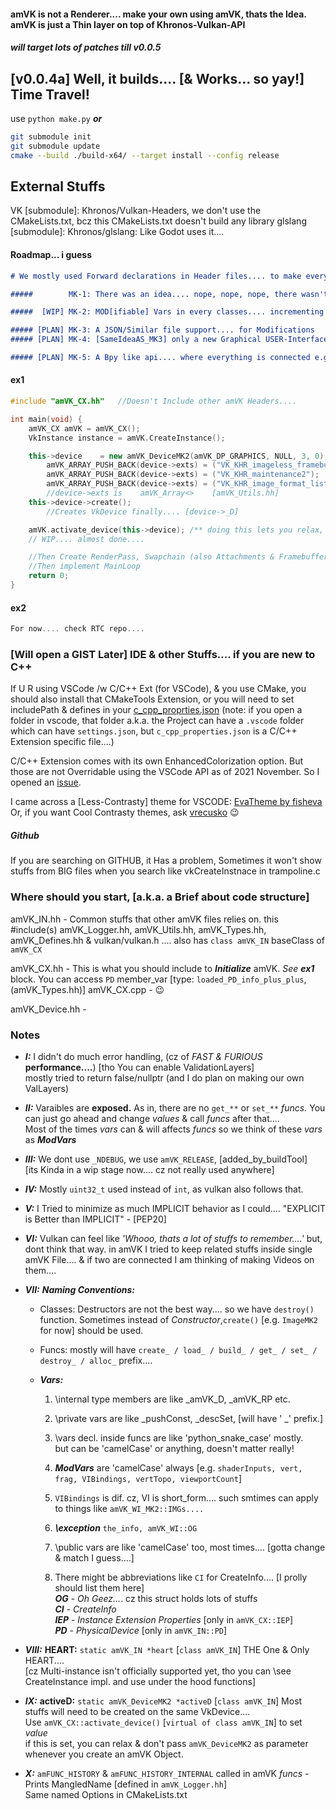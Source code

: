 #### amVK is not a Renderer.... make your own using amVK, thats the Idea. amVK is just a Thin layer on top of Khronos-Vulkan-API

##### will target lots of patches till v0.0.5

## [v0.0.4a] Well, it builds.... [& Works... so yay!] Time Travel! 
use  `python make.py`  ***or***
```sh
git submodule init
git submodule update
cmake --build ./build-x64/ --target install --config release
```

## External Stuffs
VK [submodule]: Khronos/Vulkan-Headers, we don't use the CMakeLists.txt, bcz this CMakeLists.txt doesn't build any library
glslang [submodule]: Khronos/glslang: Like Godot uses it....


#### Roadmap... i guess

```md
# We mostly used Forward declarations in Header files.... to make every file independant of one another

#####        MK-1: There was an idea.... nope, nope, nope, there wasn't! MK1 simply was JustCause4 I needed to divide stuffs into classes & modules & functions, and thats it!

#####  [WIP] MK-2: MOD[ifiable] Vars in every classes.... incrementing some ModVar_n before`malloc` will increase malloced memory.... and DESTRUCTOR won't do anything, theres a `destroy()` func....

##### [PLAN] MK-3: A JSON/Similar file support.... for Modifications
##### [PLAN] MK-4: [SameIdeaAS_MK3] only a new Graphical USER-Interface to create the JSON Files + Link Inputs [such 1 case is SWAPCHAIN, Renderpass, FrameBuffer imageFormat]

##### [PLAN] MK-5: A Bpy like api.... where everything is connected e.g. amVK_CommandPool can store qFamily number its using.... pointers to amVK_DeviceMK2 * such is basic     [But this can increase Memory usage]
```

#### ex1
```cpp
#include "amVK_CX.hh"   //Doesn't Include other amVK Headers....

int main(void) {
    amVK_CX amVK = amVK_CX();
    VkInstance instance = amVK.CreateInstance();

    this->device    = new amVK_DeviceMK2(amVK_DP_GRAPHICS, NULL, 3, 0); //erro if 3rd param  bigger than 0 & you dont make use of that
        amVK_ARRAY_PUSH_BACK(device->exts) = ("VK_KHR_imageless_framebuffer");
        amVK_ARRAY_PUSH_BACK(device->exts) = ("VK_KHR_maintenance2");
        amVK_ARRAY_PUSH_BACK(device->exts) = ("VK_KHR_image_format_list");
        //device->exts is    amVK_Array<>    [amVK_Utils.hh]
    this->device->create();
        //Creates VkDevice finally.... [device->_D]

    amVK.activate_device(this->device); /** doing this lets you relax, cz you dont need to pass amVK_DeviceMK2 to amVK object creations anymore.... */
    // WIP.... almost done....

    //Then Create RenderPass, Swapchain (also Attachments & Framebuffers), CommandBuffers
    //Then implement MainLoop
    return 0;
}
```


#### ex2
```cpp
For now.... check RTC repo....
```

### [Will open a GIST Later]  IDE & other Stuffs....  if you are new to C++
If U R using VSCode /w C/C++ Ext (for VSCode), & you use CMake, you should also install that CMakeTools Extension, or you will need to set includePath & defines in your [c_cpp_proprties.json](https://code.visualstudio.com/docs/cpp/c-cpp-properties-schema-reference) (note: if you open a folder in vscode, that folder a.k.a. the Project can have a `.vscode` folder which can have `settings.json`, but `c_cpp_properties.json` is a C/C++ Extension specific file....)

C/C++ Extension comes with its own EnhancedColorization option. But those are not Overridable using the VSCode API as of 2021 November. So I opened an [issue](https://github.com/microsoft/vscode/issues/135599).

I came across a [Less-Contrasty] theme for VSCODE: [EvaTheme by fisheva](https://github.com/fisheva/Eva-Theme)
Or, if you want Cool Contrasty themes, ask [vrecusko](https://github.com/vrecusko) 😉

##### Github
If you are searching on GITHUB, it Has a problem, Sometimes it won't show stuffs from BIG files when you search like vkCreateInstnace in trampoline.c

### Where should you start, [a.k.a. a Brief about code structure]
amVK_IN.hh - Common stuffs that other amVK files relies on.   this #include(s) amVK_Logger.hh, amVK_Utils.hh, amVK_Types.hh, amVK_Defines.hh & vulkan/vulkan.h .... also has `class amVK_IN` baseClass of `amVK_CX`

amVK_CX.hh - This is what you should include to ***Initialize*** amVK. *See* ***ex1*** block. You can access `PD` member_var [type: `loaded_PD_info_plus_plus`, (amVK_Types.hh)] 
amVK_CX.cpp - 😉

amVK_Device.hh - 


### Notes
- ***I:*** I didn't do much error handling, (cz of *FAST & FURIOUS* **performance....**)  [tho You can enable ValidationLayers] </br> mostly tried to return false/nullptr (and I do plan on making our own ValLayers)

- ***II:*** Varaibles are **exposed.** As in, there are no `get_**` or `set_**` *funcs.* You can just go ahead and change *values* & call *funcs* after that.... </br> Most of the times *vars* can & will affects *funcs* so we think of these *vars* as ***ModVars***

- ***III:*** We dont use `_NDEBUG`, we use `amVK_RELEASE`, [added_by_buildTool] </br>
[its Kinda in a wip stage now.... cz not really used anywhere]

- ***IV:*** Mostly `uint32_t` used instead of `int`, as vulkan also follows that.

- ***V:*** I Tried to minimize as much IMPLICIT behavior as I could.... "EXPLICIT is Better than IMPLICIT" - [PEP20]

- ***VI:*** Vulkan can feel like _'Whooo, thats a lot of stuffs to remember....'_ but, dont think that way. in amVK I tried to keep related stuffs inside single amVK File.... & if two are connected I am thinking of making Videos on them....

- ***VII:*** ***Naming Conventions:*** </br>
  - Classes: Destructors are not the best way.... so we have `destroy()` function. Sometimes instead of *Constructor*,`create()` [e.g. `ImageMK2` for now] should be used.

  - Funcs: mostly will have `create_ / load_ / build_ / get_ / set_ / destroy_ / alloc_` prefix....
           
  - ***Vars:***
    1. \internal type members are like _amVK_D, _amVK_RP etc. </br>
    2. \private vars are like _pushConst, _descSet, [will have ' _' prefix.]</br>
                   
    3. \vars decl. inside funcs are like 'python_snake_case' mostly. </br> but can be 'camelCase' or anything, doesn't matter really!

    4. ***ModVars*** are 'camelCase' always [e.g. `shaderInputs, vert, frag, VIBindings, vertTopo, viewportCount`]
    5. `VIBindings` is dif. cz, VI is short_form.... such smtimes can apply to things like `amVK_WI_MK2::IMGs....`
    6. ***\exception*** `the_info, amVK_WI::OG`

    7. \public vars are like 'camelCase' too, most times.... [gotta change & match I guess....]

    8. There might be abbreviations like `CI` for CreateInfo.... [I prolly should list them here] </br>
        ***OG*** - *Oh Geez...*. cz this struct holds lots of stuffs </br>
        ***CI*** - *CreateInfo*  </br>
        ***IEP*** - *Instance Extension Properties* [only in `amVK_CX::IEP`]</br>
        ***PD*** - *PhysicalDevice* [only in `amVK_IN::PD`] </br>

- ***VIII:*** **HEART:** `static amVK_IN *heart` [`class amVK_IN`]   THE One & Only HEART.... </br>
[cz Multi-instance isn't officially supported yet, tho you can \see CreateInstance impl. and use under the hood functions]

- ***IX:*** **activeD:** `static amVK_DeviceMK2 *activeD` [`class amVK_IN`] Most stuffs will need to be created on the same VkDevice.... </br>
    Use `amVK_CX::activate_device()` [`virtual of class amVK_IN`] to set *value* </br>
    if this is set, you can relax & don't pass `amVK_DeviceMK2` as parameter whenever you create an amVK Object.
    
- ***X:*** `amFUNC_HISTORY` & `amFUNC_HISTORY_INTERNAL` called in amVK *funcs* - Prints MangledName [defined in `amVK_Logger.hh`] </br>
    Same named Options in CMakeLists.txt
             